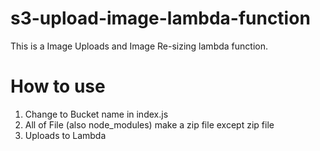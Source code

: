# s3-upload-image-lambda-function
This is a Image Uploads and Image Re-sizing lambda function.

# How to use

1. Change to Bucket name in index.js
2. All of File (also node_modules) make a zip file except zip file
3. Uploads to Lambda 